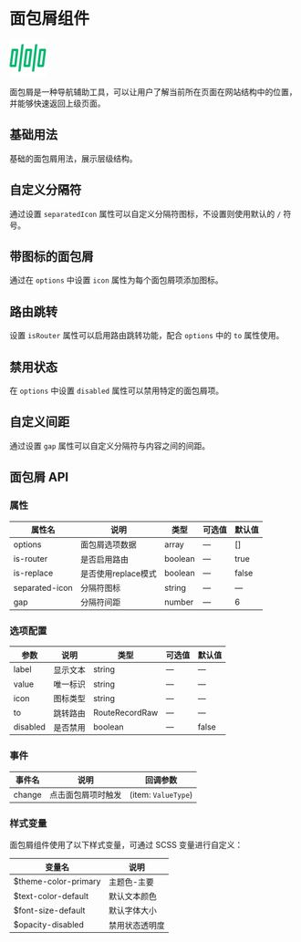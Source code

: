 <script setup lang="ts">
import breadcrumbBasic from '../examples/breadcrumb/basic.vue'
import breadcrumbSeparator from '../examples/breadcrumb/separator.vue'
import breadcrumbIcon from '../examples/breadcrumb/icon.vue'
import breadcrumbRouter from '../examples/breadcrumb/router.vue'
import breadcrumbDisabled from '../examples/breadcrumb/disabled.vue'
import breadcrumbGap from '../examples/breadcrumb/gap.vue'
</script>

# 面包屑组件

![面包屑组件](/components/breadcrumb.png)

面包屑是一种导航辅助工具，可以让用户了解当前所在页面在网站结构中的位置，并能够快速返回上级页面。

## 基础用法

基础的面包屑用法，展示层级结构。

<demo :component="breadcrumbBasic" name="breadcrumb" examples="basic" />

## 自定义分隔符

通过设置 `separatedIcon` 属性可以自定义分隔符图标，不设置则使用默认的 `/` 符号。

<demo :component="breadcrumbSeparator" name="breadcrumb" examples="separator" />

## 带图标的面包屑

通过在 `options` 中设置 `icon` 属性为每个面包屑项添加图标。

<demo :component="breadcrumbIcon" name="breadcrumb" examples="icon" />

## 路由跳转

设置 `isRouter` 属性可以启用路由跳转功能，配合 `options` 中的 `to` 属性使用。

<demo :component="breadcrumbRouter" name="breadcrumb" examples="router" />

## 禁用状态

在 `options` 中设置 `disabled` 属性可以禁用特定的面包屑项。

<demo :component="breadcrumbDisabled" name="breadcrumb" examples="disabled" />

## 自定义间距

通过设置 `gap` 属性可以自定义分隔符与内容之间的间距。

<demo :component="breadcrumbGap" name="breadcrumb" examples="gap" />

## 面包屑 API

### 属性

| 属性名         | 说明                | 类型    | 可选值 | 默认值 |
| -------------- | ------------------- | ------- | ------ | ------ |
| options        | 面包屑选项数据      | array   | —      | []     |
| is-router      | 是否启用路由        | boolean | —      | true   |
| is-replace     | 是否使用replace模式 | boolean | —      | false  |
| separated-icon | 分隔符图标          | string  | —      | —      |
| gap            | 分隔符间距          | number  | —      | 6      |

### 选项配置

| 参数     | 说明     | 类型           | 可选值 | 默认值 |
| -------- | -------- | -------------- | ------ | ------ |
| label    | 显示文本 | string         | —      | —      |
| value    | 唯一标识 | string         | —      | —      |
| icon     | 图标类型 | string         | —      | —      |
| to       | 跳转路由 | RouteRecordRaw | —      | —      |
| disabled | 是否禁用 | boolean        | —      | false  |

### 事件

| 事件名 | 说明               | 回调参数            |
| ------ | ------------------ | ------------------- |
| change | 点击面包屑项时触发 | (item: `ValueType`) |

### 样式变量

面包屑组件使用了以下样式变量，可通过 SCSS 变量进行自定义：

| 变量名               | 说明           |
| -------------------- | -------------- |
| $theme-color-primary | 主题色-主要    |
| $text-color-default  | 默认文本颜色   |
| $font-size-default   | 默认字体大小   |
| $opacity-disabled    | 禁用状态透明度 |
